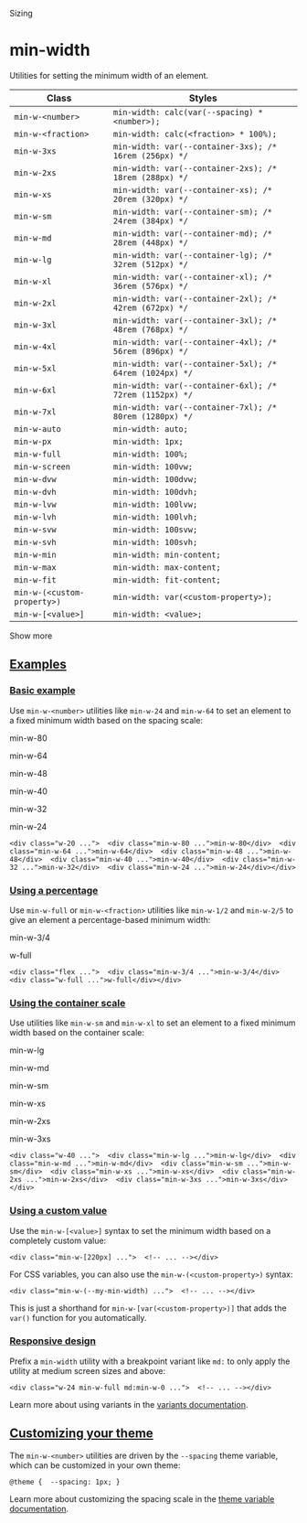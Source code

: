 Sizing

# min-width

Utilities for setting the minimum width of an element.

| Class                       | Styles                                                  |
| --------------------------- | ------------------------------------------------------- |
| `min-w-<number>`            | `min-width: calc(var(--spacing) * <number>);`           |
| `min-w-<fraction>`          | `min-width: calc(<fraction> * 100%);`                   |
| `min-w-3xs`                 | `min-width: var(--container-3xs); /* 16rem (256px) */`  |
| `min-w-2xs`                 | `min-width: var(--container-2xs); /* 18rem (288px) */`  |
| `min-w-xs`                  | `min-width: var(--container-xs); /* 20rem (320px) */`   |
| `min-w-sm`                  | `min-width: var(--container-sm); /* 24rem (384px) */`   |
| `min-w-md`                  | `min-width: var(--container-md); /* 28rem (448px) */`   |
| `min-w-lg`                  | `min-width: var(--container-lg); /* 32rem (512px) */`   |
| `min-w-xl`                  | `min-width: var(--container-xl); /* 36rem (576px) */`   |
| `min-w-2xl`                 | `min-width: var(--container-2xl); /* 42rem (672px) */`  |
| `min-w-3xl`                 | `min-width: var(--container-3xl); /* 48rem (768px) */`  |
| `min-w-4xl`                 | `min-width: var(--container-4xl); /* 56rem (896px) */`  |
| `min-w-5xl`                 | `min-width: var(--container-5xl); /* 64rem (1024px) */` |
| `min-w-6xl`                 | `min-width: var(--container-6xl); /* 72rem (1152px) */` |
| `min-w-7xl`                 | `min-width: var(--container-7xl); /* 80rem (1280px) */` |
| `min-w-auto`                | `min-width: auto;`                                      |
| `min-w-px`                  | `min-width: 1px;`                                       |
| `min-w-full`                | `min-width: 100%;`                                      |
| `min-w-screen`              | `min-width: 100vw;`                                     |
| `min-w-dvw`                 | `min-width: 100dvw;`                                    |
| `min-w-dvh`                 | `min-width: 100dvh;`                                    |
| `min-w-lvw`                 | `min-width: 100lvw;`                                    |
| `min-w-lvh`                 | `min-width: 100lvh;`                                    |
| `min-w-svw`                 | `min-width: 100svw;`                                    |
| `min-w-svh`                 | `min-width: 100svh;`                                    |
| `min-w-min`                 | `min-width: min-content;`                               |
| `min-w-max`                 | `min-width: max-content;`                               |
| `min-w-fit`                 | `min-width: fit-content;`                               |
| `min-w-(<custom-property>)` | `min-width: var(<custom-property>);`                    |
| `min-w-[<value>]`           | `min-width: <value>;`                                   |

Show more

## [Examples](#examples)

### [Basic example](#basic-example)

Use `min-w-<number>` utilities like `min-w-24` and `min-w-64` to set an element to a fixed minimum width based on the spacing scale:

min-w-80

min-w-64

min-w-48

min-w-40

min-w-32

min-w-24

```
<div class="w-20 ...">  <div class="min-w-80 ...">min-w-80</div>  <div class="min-w-64 ...">min-w-64</div>  <div class="min-w-48 ...">min-w-48</div>  <div class="min-w-40 ...">min-w-40</div>  <div class="min-w-32 ...">min-w-32</div>  <div class="min-w-24 ...">min-w-24</div></div>
```

### [Using a percentage](#using-a-percentage)

Use `min-w-full` or `min-w-<fraction>` utilities like `min-w-1/2` and `min-w-2/5` to give an element a percentage-based minimum width:

min-w-3/4

w-full

```
<div class="flex ...">  <div class="min-w-3/4 ...">min-w-3/4</div>  <div class="w-full ...">w-full</div></div>
```

### [Using the container scale](#using-the-container-scale)

Use utilities like `min-w-sm` and `min-w-xl` to set an element to a fixed minimum width based on the container scale:

min-w-lg

min-w-md

min-w-sm

min-w-xs

min-w-2xs

min-w-3xs

```
<div class="w-40 ...">  <div class="min-w-lg ...">min-w-lg</div>  <div class="min-w-md ...">min-w-md</div>  <div class="min-w-sm ...">min-w-sm</div>  <div class="min-w-xs ...">min-w-xs</div>  <div class="min-w-2xs ...">min-w-2xs</div>  <div class="min-w-3xs ...">min-w-3xs</div></div>
```

### [Using a custom value](#using-a-custom-value)

Use the `min-w-[<value>]` syntax to set the minimum width based on a completely custom value:

```
<div class="min-w-[220px] ...">  <!-- ... --></div>
```

For CSS variables, you can also use the `min-w-(<custom-property>)` syntax:

```
<div class="min-w-(--my-min-width) ...">  <!-- ... --></div>
```

This is just a shorthand for `min-w-[var(<custom-property>)]` that adds the `var()` function for you automatically.

### [Responsive design](#responsive-design)

Prefix a `min-width` utility with a breakpoint variant like `md:` to only apply the utility at medium screen sizes and above:

```
<div class="w-24 min-w-full md:min-w-0 ...">  <!-- ... --></div>
```

Learn more about using variants in the [variants documentation](/docs/hover-focus-and-other-states).

## [Customizing your theme](#customizing-your-theme)

The `min-w-<number>` utilities are driven by the `--spacing` theme variable, which can be customized in your own theme:

```
@theme {  --spacing: 1px; }
```

Learn more about customizing the spacing scale in the [theme variable documentation](/docs/theme).

